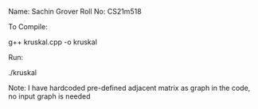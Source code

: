 Name: Sachin Grover
Roll No: CS21m518

To Compile:

g++ kruskal.cpp -o kruskal

Run:

./kruskal

Note: I have hardcoded pre-defined adjacent matrix as graph in the code, no input graph is needed
